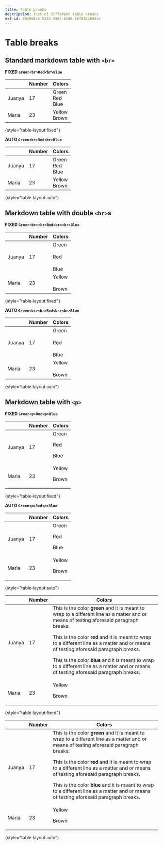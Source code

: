 ```yaml
---
title: Table breaks
description: Test of different table breaks
exl-id: 85c8e8c6-5333-4a94-b5d6-1bf018bbd3ce
---
```

# Table breaks 

## Standard markdown table with `<br>`

**FIXED `Green<br>Red<br>Blue`**

|  | Number | Colors |
|---|---|---|
| Juanya | 17 | Green<br>Red<br>Blue |
| Maria | 23 | Yellow<br>Brown |

{style="table-layout:fixed"}

**AUTO `Green<br>Red<br>Blue`**

|  | Number | Colors |
|---|---|---|
| Juanya | 17 | Green<br>Red<br>Blue |
| Maria | 23 | Yellow<br>Brown |

{style="table-layout:auto"}

## Markdown table with double `<br>`s

**FIXED `Green<br><br>Red<br><br>Blue`**

|  | Number | Colors |
|---|---|---|
| Juanya | 17 | Green<br><br>Red<br><br>Blue |
| Maria | 23 | Yellow<br><br>Brown |

{style="table-layout:fixed"}

**AUTO `Green<br><br>Red<br><br>Blue`**

|  | Number | Colors |
|---|---|---|
| Juanya | 17 | Green<br><br>Red<br><br>Blue |
| Maria | 23 | Yellow<br><br>Brown |

{style="table-layout:auto"}

## Markdown table with `<p>`

**FIXED `Green<p>Red<p>Blue`**

|  | Number | Colors |
|---|---|---|
| Juanya | 17 | Green<p>Red<p>Blue |
| Maria | 23 | Yellow<p>Brown |

{style="table-layout:fixed"}

**AUTO `Green<p>Red<p>Blue`**

|  | Number | Colors |
|---|---|---|
| Juanya | 17 | Green<p>Red<p>Blue |
| Maria | 23 | Yellow<p>Brown |

{style="table-layout:auto"}

|  | Number | Colors |
|---|---|---|
| Juanya | 17 | This is the color **green** and it is meant to wrap to a different line as a matter and or means of testing aforesaid paragraph breaks. <p>This is the color **red** and it is meant to wrap to a different line as a matter and or means of testing aforesaid paragraph breaks. <p>This is the color **blue** and it is meant to wrap to a different line as a matter and or means of testing aforesaid paragraph breaks.  |
| Maria | 23 | Yellow<p>Brown |

{style="table-layout:fixed"}

|  | Number | Colors |
|---|---|---|
| Juanya | 17 | This is the color **green** and it is meant to wrap to a different line as a matter and or means of testing aforesaid paragraph breaks. <p>This is the color **red** and it is meant to wrap to a different line as a matter and or means of testing aforesaid paragraph breaks. <p>This is the color **blue** and it is meant to wrap to a different line as a matter and or means of testing aforesaid paragraph breaks.  |
| Maria | 23 | Yellow<p>Brown |

{style="table-layout:auto"}
